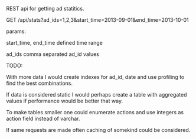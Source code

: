 REST api for getting ad statitics.

GET /api/stats?ad_ids=1,2,3&start_time=2013-09-01&end_time=2013-10-01

params:

start_time, end_time defined time range

ad_ids comma separated ad_id values

TODO:

With more data I would create indexes for ad_id, date and use profiling to find the best combinations.

If data is considered static I would perhaps create a table with aggregated values if performance would be better that way.

To make tables smaller one could enumerate actions and use integers as action field instead of varchar.

If same requests are made often caching of somekind could be considered.

